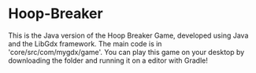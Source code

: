 # Hoop-Breaker
This is the Java version of the  Hoop Breaker Game, developed using Java and the LibGdx framework.
The main code is in 'core/src/com/mygdx/game'.
You can play this game on your desktop by downloading the folder and running it on a editor with Gradle!
